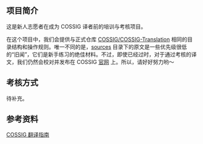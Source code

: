 ## 项目简介

这是新人志愿者在成为 COSSIG 译者前的培训与考核项目。

在这个项目中，我们会提供与正式仓库 [COSSIG/COSSIG-Translation](https://github.com/COSSIG/COSSIG-Translation) 相同的目录结构和操作规则。唯一不同的是，[sources](sources) 目录下的原文是一些优先级很低的“旧闻”，它们是新手练习的绝佳材料。不过，即使已经过时，对于通过考核的译文，我们仍然会校对并发布在 COSSIG [官网](https://www.cossig.org/) 上。所以，请好好努力哟～

## 考核方式

待补充。

## 参考资料

[COSSIG 翻译指南](https://cossig.github.io/COSSIG-Translation/)
